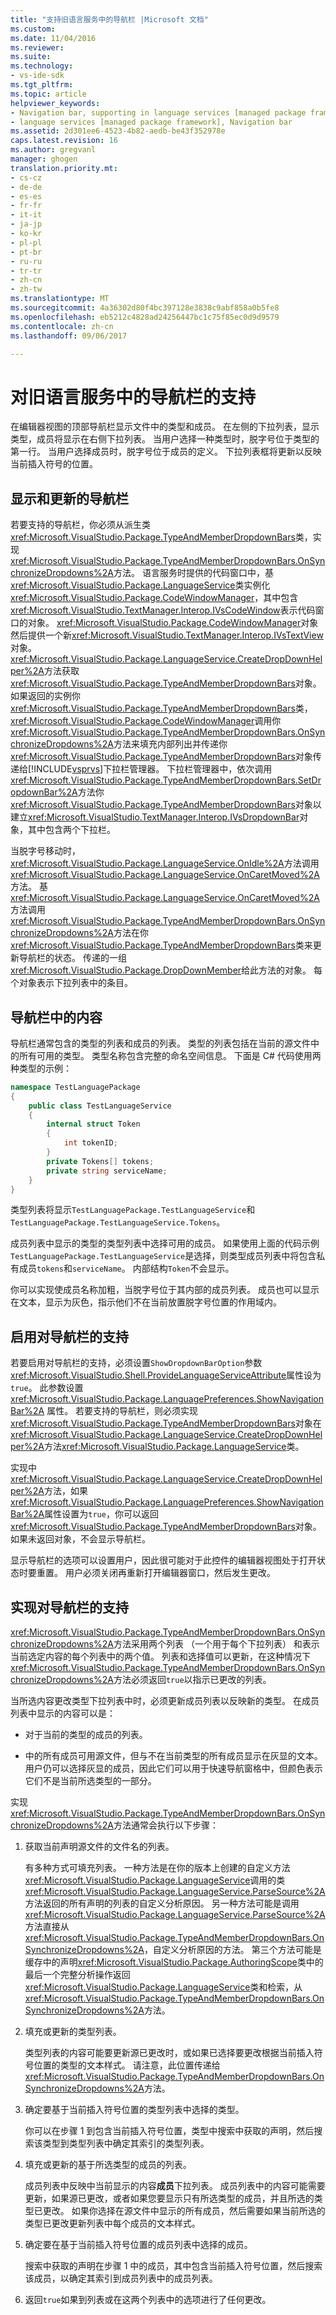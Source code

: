 ```yaml
---
title: "支持旧语言服务中的导航栏 |Microsoft 文档"
ms.custom: 
ms.date: 11/04/2016
ms.reviewer: 
ms.suite: 
ms.technology:
- vs-ide-sdk
ms.tgt_pltfrm: 
ms.topic: article
helpviewer_keywords:
- Navigation bar, supporting in language services [managed package framework]
- language services [managed package framework], Navigation bar
ms.assetid: 2d301ee6-4523-4b82-aedb-be43f352978e
caps.latest.revision: 16
ms.author: gregvanl
manager: ghogen
translation.priority.mt:
- cs-cz
- de-de
- es-es
- fr-fr
- it-it
- ja-jp
- ko-kr
- pl-pl
- pt-br
- ru-ru
- tr-tr
- zh-cn
- zh-tw
ms.translationtype: MT
ms.sourcegitcommit: 4a36302d80f4bc397128e3838c9abf858a0b5fe8
ms.openlocfilehash: eb5212c4828ad24256447bc1c75f85ec0d9d9579
ms.contentlocale: zh-cn
ms.lasthandoff: 09/06/2017

---
```

# <a name="support-for-the-navigation-bar-in-a-legacy-language-service"></a>对旧语言服务中的导航栏的支持
在编辑器视图的顶部导航栏显示文件中的类型和成员。 在左侧的下拉列表，显示类型，成员将显示在右侧下拉列表。 当用户选择一种类型时，脱字号位于类型的第一行。 当用户选择成员时，脱字号位于成员的定义。 下拉列表框将更新以反映当前插入符号的位置。  
  
## <a name="displaying-and-updating-the-navigation-bar"></a>显示和更新的导航栏  
 若要支持的导航栏，你必须从派生类<xref:Microsoft.VisualStudio.Package.TypeAndMemberDropdownBars>类，实现<xref:Microsoft.VisualStudio.Package.TypeAndMemberDropdownBars.OnSynchronizeDropdowns%2A>方法。 语言服务时提供的代码窗口中，基<xref:Microsoft.VisualStudio.Package.LanguageService>类实例化<xref:Microsoft.VisualStudio.Package.CodeWindowManager>，其中包含<xref:Microsoft.VisualStudio.TextManager.Interop.IVsCodeWindow>表示代码窗口的对象。 <xref:Microsoft.VisualStudio.Package.CodeWindowManager>对象然后提供一个新<xref:Microsoft.VisualStudio.TextManager.Interop.IVsTextView>对象。 <xref:Microsoft.VisualStudio.Package.LanguageService.CreateDropDownHelper%2A>方法获取<xref:Microsoft.VisualStudio.Package.TypeAndMemberDropdownBars>对象。 如果返回的实例你<xref:Microsoft.VisualStudio.Package.TypeAndMemberDropdownBars>类，<xref:Microsoft.VisualStudio.Package.CodeWindowManager>调用你<xref:Microsoft.VisualStudio.Package.TypeAndMemberDropdownBars.OnSynchronizeDropdowns%2A>方法来填充内部列出并传递你<xref:Microsoft.VisualStudio.Package.TypeAndMemberDropdownBars>对象传递给[!INCLUDE[vsprvs](../../code-quality/includes/vsprvs_md.md)]下拉栏管理器。 下拉栏管理器中，依次调用<xref:Microsoft.VisualStudio.Package.TypeAndMemberDropdownBars.SetDropdownBar%2A>方法你<xref:Microsoft.VisualStudio.Package.TypeAndMemberDropdownBars>对象以建立<xref:Microsoft.VisualStudio.TextManager.Interop.IVsDropdownBar>对象，其中包含两个下拉栏。  
  
 当脱字号移动时，<xref:Microsoft.VisualStudio.Package.LanguageService.OnIdle%2A>方法调用<xref:Microsoft.VisualStudio.Package.LanguageService.OnCaretMoved%2A>方法。 基<xref:Microsoft.VisualStudio.Package.LanguageService.OnCaretMoved%2A>方法调用<xref:Microsoft.VisualStudio.Package.TypeAndMemberDropdownBars.OnSynchronizeDropdowns%2A>方法在你<xref:Microsoft.VisualStudio.Package.TypeAndMemberDropdownBars>类来更新导航栏的状态。 传递的一组<xref:Microsoft.VisualStudio.Package.DropDownMember>给此方法的对象。 每个对象表示下拉列表中的条目。  
  
## <a name="the-contents-of-the-navigation-bar"></a>导航栏中的内容  
 导航栏通常包含的类型的列表和成员的列表。 类型的列表包括在当前的源文件中的所有可用的类型。 类型名称包含完整的命名空间信息。 下面是 C# 代码使用两种类型的示例：  
  
```csharp  
namespace TestLanguagePackage  
{  
    public class TestLanguageService  
    {  
        internal struct Token  
        {  
            int tokenID;  
        }  
        private Tokens[] tokens;  
        private string serviceName;  
    }  
}  
```  
  
 类型列表将显示`TestLanguagePackage.TestLanguageService`和`TestLanguagePackage.TestLanguageService.Tokens`。  
  
 成员列表中显示的类型的类型列表中选择可用的成员。 如果使用上面的代码示例`TestLanguagePackage.TestLanguageService`是选择，则类型成员列表中将包含私有成员`tokens`和`serviceName`。 内部结构`Token`不会显示。  
  
 你可以实现使成员名称加粗，当脱字号位于其内部的成员列表。 成员也可以显示在文本，显示为灰色，指示他们不在当前放置脱字号位置的作用域内。  
  
## <a name="enabling-support-for-the-navigation-bar"></a>启用对导航栏的支持  
 若要启用对导航栏的支持，必须设置`ShowDropdownBarOption`参数<xref:Microsoft.VisualStudio.Shell.ProvideLanguageServiceAttribute>属性设为`true`。 此参数设置 <xref:Microsoft.VisualStudio.Package.LanguagePreferences.ShowNavigationBar%2A> 属性。 若要支持的导航栏，则必须实现<xref:Microsoft.VisualStudio.Package.TypeAndMemberDropdownBars>对象在<xref:Microsoft.VisualStudio.Package.LanguageService.CreateDropDownHelper%2A>方法<xref:Microsoft.VisualStudio.Package.LanguageService>类。  
  
 实现中<xref:Microsoft.VisualStudio.Package.LanguageService.CreateDropDownHelper%2A>方法，如果<xref:Microsoft.VisualStudio.Package.LanguagePreferences.ShowNavigationBar%2A>属性设置为`true`，你可以返回<xref:Microsoft.VisualStudio.Package.TypeAndMemberDropdownBars>对象。 如果未返回对象，不会显示导航栏。  
  
 显示导航栏的选项可以设置用户，因此很可能对于此控件的编辑器视图处于打开状态时要重置。 用户必须关闭再重新打开编辑器窗口，然后发生更改。  
  
## <a name="implementing-support-for-the-navigation-bar"></a>实现对导航栏的支持  
 <xref:Microsoft.VisualStudio.Package.TypeAndMemberDropdownBars.OnSynchronizeDropdowns%2A>方法采用两个列表 （一个用于每个下拉列表） 和表示当前选定内容的每个列表中的两个值。 列表和选择值可以更新，在这种情况下<xref:Microsoft.VisualStudio.Package.TypeAndMemberDropdownBars.OnSynchronizeDropdowns%2A>方法必须返回`true`以指示已更改的列表。  
  
 当所选内容更改类型下拉列表中时，必须更新成员列表以反映新的类型。 在成员列表中显示的内容可以是：  
  
-   对于当前的类型的成员的列表。  
  
-   中的所有成员可用源文件，但与不在当前类型的所有成员显示在灰显的文本。 用户仍可以选择灰显的成员，因此它们可以用于快速导航窗格中，但颜色表示它们不是当前所选类型的一部分。  
  
 实现<xref:Microsoft.VisualStudio.Package.TypeAndMemberDropdownBars.OnSynchronizeDropdowns%2A>方法通常会执行以下步骤：  
  
1.  获取当前声明源文件的文件名的列表。  
  
     有多种方式可填充列表。 一种方法是在你的版本上创建的自定义方法<xref:Microsoft.VisualStudio.Package.LanguageService>调用的类<xref:Microsoft.VisualStudio.Package.LanguageService.ParseSource%2A>方法返回的所有声明的列表的自定义分析原因。 另一种方法可能是调用<xref:Microsoft.VisualStudio.Package.LanguageService.ParseSource%2A>方法直接从<xref:Microsoft.VisualStudio.Package.TypeAndMemberDropdownBars.OnSynchronizeDropdowns%2A>，自定义分析原因的方法。 第三个方法可能是缓存中的声明<xref:Microsoft.VisualStudio.Package.AuthoringScope>类中的最后一个完整分析操作返回<xref:Microsoft.VisualStudio.Package.LanguageService>类和检索，从<xref:Microsoft.VisualStudio.Package.TypeAndMemberDropdownBars.OnSynchronizeDropdowns%2A>方法。  
  
2.  填充或更新的类型列表。  
  
     类型列表的内容可能要更新源已更改时，或如果已选择要更改根据当前插入符号位置的类型的文本样式。 请注意，此位置传递给<xref:Microsoft.VisualStudio.Package.TypeAndMemberDropdownBars.OnSynchronizeDropdowns%2A>方法。  
  
3.  确定要基于当前插入符号位置的类型列表中选择的类型。  
  
     你可以在步骤 1 到包含当前插入符号位置，类型中搜索中获取的声明，然后搜索该类型到类型列表中确定其索引的类型列表。  
  
4.  填充或更新的基于所选类型的成员的列表。  
  
     成员列表中反映中当前显示的内容**成员**下拉列表。 成员列表中的内容可能需要更新，如果源已更改，或者如果您要显示只有所选类型的成员，并且所选的类型已更改。 如果你选择在源文件中显示的所有成员，然后需要如果当前所选的类型已更改更新列表中每个成员的文本样式。  
  
5.  确定要在基于当前插入符号位置的成员列表中选择的成员。  
  
     搜索中获取的声明在步骤 1 中的成员，其中包含当前插入符号位置，然后搜索该成员，以确定其索引到成员列表中的成员列表。  
  
6.  返回`true`如果到列表或在这两个列表中的选项进行了任何更改。
